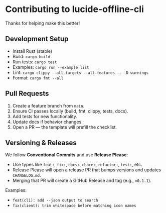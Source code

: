 # Contributing to lucide-offline-cli

Thanks for helping make this better!

## Development Setup

- Install Rust (stable)
- Build: `cargo build`
- Run tests: `cargo test`
- Examples: `cargo run --example list`
- Lint: `cargo clippy --all-targets --all-features -- -D warnings`
- Format: `cargo fmt --all`

## Pull Requests

1. Create a feature branch from `main`.
2. Ensure CI passes locally (build, fmt, clippy, tests, docs).
3. Add tests for new functionality.
4. Update docs if behavior changes.
5. Open a PR — the template will prefill the checklist.

## Versioning & Releases

We follow **Conventional Commits** and use **Release Please**:
- Use types like `feat:`, `fix:`, `docs:`, `chore:`, `refactor:`, `test:`, etc.
- Release Please will open a release PR that bumps versions and updates `CHANGELOG.md`.
- Merging that PR will create a GitHub Release and tag (e.g., `v0.1.1`).

Examples:
- `feat(cli): add --json output to search`
- `fix(client): trim whitespace before matching icon names`
